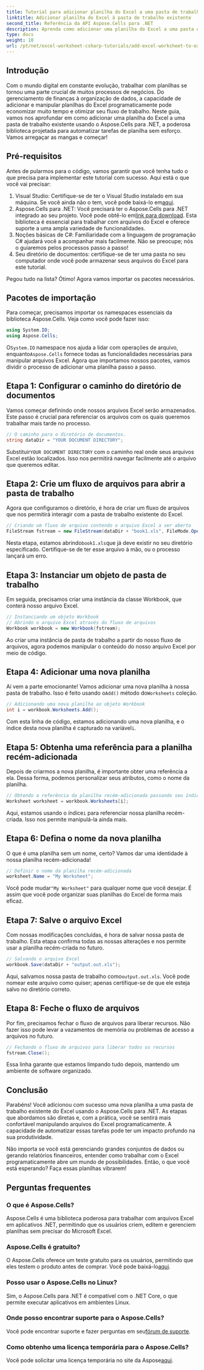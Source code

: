 ```yaml
---
title: Tutorial para adicionar planilha do Excel a uma pasta de trabalho existente em C#
linktitle: Adicionar planilha do Excel à pasta de trabalho existente
second_title: Referência da API Aspose.Cells para .NET
description: Aprenda como adicionar uma planilha do Excel a uma pasta de trabalho existente usando o Aspose.Cells para .NET neste tutorial detalhado e passo a passo.
type: docs
weight: 10
url: /pt/net/excel-worksheet-csharp-tutorials/add-excel-worksheet-to-existing-workbook-csharp-tutorial/
---
```

## Introdução

Com o mundo digital em constante evolução, trabalhar com planilhas se tornou uma parte crucial de muitos processos de negócios. Do gerenciamento de finanças à organização de dados, a capacidade de adicionar e manipular planilhas do Excel programaticamente pode economizar muito tempo e otimizar seu fluxo de trabalho. Neste guia, vamos nos aprofundar em como adicionar uma planilha do Excel a uma pasta de trabalho existente usando o Aspose.Cells para .NET, a poderosa biblioteca projetada para automatizar tarefas de planilha sem esforço. Vamos arregaçar as mangas e começar!

## Pré-requisitos

Antes de pularmos para o código, vamos garantir que você tenha tudo o que precisa para implementar este tutorial com sucesso. Aqui está o que você vai precisar:

1.  Visual Studio: Certifique-se de ter o Visual Studio instalado em sua máquina. Se você ainda não o tem, você pode baixá-lo em[aqui](https://visualstudio.microsoft.com/vs/).
2.  Aspose.Cells para .NET: Você precisará ter o Aspose.Cells para .NET integrado ao seu projeto. Você pode obtê-lo em[link para download](https://releases.aspose.com/cells/net/). Esta biblioteca é essencial para trabalhar com arquivos do Excel e oferece suporte a uma ampla variedade de funcionalidades.
3. Noções básicas de C#: Familiaridade com a linguagem de programação C# ajudará você a acompanhar mais facilmente. Não se preocupe; nós o guiaremos pelos processos passo a passo!
4. Seu diretório de documentos: certifique-se de ter uma pasta no seu computador onde você pode armazenar seus arquivos do Excel para este tutorial. 

Pegou tudo na lista? Ótimo! Agora vamos importar os pacotes necessários.

## Pacotes de importação

Para começar, precisamos importar os namespaces essenciais da biblioteca Aspose.Cells. Veja como você pode fazer isso:

```csharp
using System.IO;
using Aspose.Cells;
```

 O`System.IO` namespace nos ajuda a lidar com operações de arquivo, enquanto`Aspose.Cells` fornece todas as funcionalidades necessárias para manipular arquivos Excel. Agora que importamos nossos pacotes, vamos dividir o processo de adicionar uma planilha passo a passo.

## Etapa 1: Configurar o caminho do diretório de documentos

Vamos começar definindo onde nossos arquivos Excel serão armazenados. Este passo é crucial para referenciar os arquivos com os quais queremos trabalhar mais tarde no processo.

```csharp
// O caminho para o diretório de documentos.
string dataDir = "YOUR DOCUMENT DIRECTORY";
```

 Substituir`YOUR DOCUMENT DIRECTORY` com o caminho real onde seus arquivos Excel estão localizados. Isso nos permitirá navegar facilmente até o arquivo que queremos editar.

## Etapa 2: Crie um fluxo de arquivos para abrir a pasta de trabalho

Agora que configuramos o diretório, é hora de criar um fluxo de arquivos que nos permitirá interagir com a pasta de trabalho existente do Excel.

```csharp
// Criando um fluxo de arquivo contendo o arquivo Excel a ser aberto
FileStream fstream = new FileStream(dataDir + "book1.xls", FileMode.Open);
```

 Nesta etapa, estamos abrindo`book1.xls`que já deve existir no seu diretório especificado. Certifique-se de ter esse arquivo à mão, ou o processo lançará um erro.

## Etapa 3: Instanciar um objeto de pasta de trabalho

Em seguida, precisamos criar uma instância da classe Workbook, que conterá nosso arquivo Excel.

```csharp
// Instanciando um objeto Workbook
// Abrindo o arquivo Excel através do fluxo de arquivos
Workbook workbook = new Workbook(fstream);
```

Ao criar uma instância de pasta de trabalho a partir do nosso fluxo de arquivos, agora podemos manipular o conteúdo do nosso arquivo Excel por meio de código.

## Etapa 4: Adicionar uma nova planilha

 Aí vem a parte emocionante! Vamos adicionar uma nova planilha à nossa pasta de trabalho. Isso é feito usando o`Add()` método do`Worksheets` coleção.

```csharp
// Adicionando uma nova planilha ao objeto Workbook
int i = workbook.Worksheets.Add();
```

 Com esta linha de código, estamos adicionando uma nova planilha, e o índice desta nova planilha é capturado na variável`i`.

## Etapa 5: Obtenha uma referência para a planilha recém-adicionada

Depois de criarmos a nova planilha, é importante obter uma referência a ela. Dessa forma, podemos personalizar seus atributos, como o nome da planilha.

```csharp
// Obtendo a referência da planilha recém-adicionada passando seu índice de planilha
Worksheet worksheet = workbook.Worksheets[i];
```

Aqui, estamos usando o índice`i` para referenciar nossa planilha recém-criada. Isso nos permite manipulá-la ainda mais.

## Etapa 6: Defina o nome da nova planilha

O que é uma planilha sem um nome, certo? Vamos dar uma identidade à nossa planilha recém-adicionada!

```csharp
// Definir o nome da planilha recém-adicionada
worksheet.Name = "My Worksheet";
```

 Você pode mudar`"My Worksheet"` para qualquer nome que você desejar. É assim que você pode organizar suas planilhas do Excel de forma mais eficaz.

## Etapa 7: Salve o arquivo Excel

Com nossas modificações concluídas, é hora de salvar nossa pasta de trabalho. Esta etapa confirma todas as nossas alterações e nos permite usar a planilha recém-criada no futuro.

```csharp
// Salvando o arquivo Excel
workbook.Save(dataDir + "output.out.xls");
```

 Aqui, salvamos nossa pasta de trabalho como`output.out.xls`. Você pode nomear este arquivo como quiser; apenas certifique-se de que ele esteja salvo no diretório correto.

## Etapa 8: Feche o fluxo de arquivos

Por fim, precisamos fechar o fluxo de arquivos para liberar recursos. Não fazer isso pode levar a vazamentos de memória ou problemas de acesso a arquivos no futuro.

```csharp
// Fechando o fluxo de arquivos para liberar todos os recursos
fstream.Close();
```

Essa linha garante que estamos limpando tudo depois, mantendo um ambiente de software organizado.

## Conclusão

Parabéns! Você adicionou com sucesso uma nova planilha a uma pasta de trabalho existente do Excel usando o Aspose.Cells para .NET. As etapas que abordamos são diretas e, com a prática, você se sentirá mais confortável manipulando arquivos do Excel programaticamente. A capacidade de automatizar essas tarefas pode ter um impacto profundo na sua produtividade.

Não importa se você está gerenciando grandes conjuntos de dados ou gerando relatórios financeiros, entender como trabalhar com o Excel programaticamente abre um mundo de possibilidades. Então, o que você está esperando? Faça essas planilhas vibrarem!

## Perguntas frequentes

### O que é Aspose.Cells?
Aspose.Cells é uma biblioteca poderosa para trabalhar com arquivos Excel em aplicativos .NET, permitindo que os usuários criem, editem e gerenciem planilhas sem precisar do Microsoft Excel.

### Aspose.Cells é gratuito?
 O Aspose.Cells oferece um teste gratuito para os usuários, permitindo que eles testem o produto antes de comprar. Você pode baixá-lo[aqui](https://releases.aspose.com/cells/net/).

### Posso usar o Aspose.Cells no Linux?
Sim, o Aspose.Cells para .NET é compatível com o .NET Core, o que permite executar aplicativos em ambientes Linux.

### Onde posso encontrar suporte para o Aspose.Cells?
 Você pode encontrar suporte e fazer perguntas em seu[fórum de suporte](https://forum.aspose.com/c/cells/9).

### Como obtenho uma licença temporária para o Aspose.Cells?
 Você pode solicitar uma licença temporária no site da Aspose[aqui](https://purchase.aspose.com/temporary-license/).